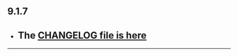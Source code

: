 ## 9.1.7

- ## The [CHANGELOG file is here](https://flutter-sound.canardoux.xyz/changelog.html)

-----------------------------------------------------------------------------------------------------------------------------------
